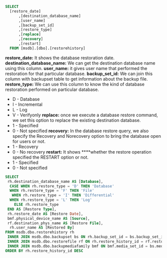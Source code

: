 ```sql
SELECT  
  [restore_date]
      ,[destination_database_name]
      ,[user_name]
      ,[backup_set_id]
      ,[restore_type]
      ,[replace]
      ,[recovery]
      ,[restart]
  FROM [msdb].[dbo].[restorehistory]
```

**restore_date:** It shows the database restoration date.
**destination_database_name:** We can get the destination database name using this column.
**user_name:** it gives user name that performed the restoration for that particular database.
**backup_set_id:** We can join this column with backupset table to get information about the backup file.
**restore_type:** We can use this column to know the kind of database restoration performed on particular database.
* D - Database
* I - Incremental
* L - Log
* V - Verifyonly
**replace:** once we execute a database restore command, we set this option to replace the existing destination database.
* 1 - Specified
* 0 - Not specified
**recovery:** In the database restore query, we also specify the Recovery and Norecovery option to bring the database open for users or not.
* 1 - Recovery
* 0 - No recovery
**restart:** It shows ****whether the restore operation specified the RESTART option or not.
* 1 - Specified
* 0 - Not specified

```sql
SELECT
 rh.destination_database_name AS [Database],
  CASE WHEN rh.restore_type = 'D' THEN 'Database'
  WHEN rh.restore_type = 'F' THEN 'File'
   WHEN rh.restore_type = 'I' THEN 'Differential'
  WHEN rh.restore_type = 'L' THEN 'Log'
    ELSE rh.restore_type 
 END AS [Restore Type],
 rh.restore_date AS [Restore Date],
 bmf.physical_device_name AS [Source], 
 rf.destination_phys_name AS [Restore File],
  rh.user_name AS [Restored By]
FROM msdb.dbo.restorehistory rh
 INNER JOIN msdb.dbo.backupset bs ON rh.backup_set_id = bs.backup_set_id
 INNER JOIN msdb.dbo.restorefile rf ON rh.restore_history_id = rf.restore_history_id
 INNER JOIN msdb.dbo.backupmediafamily bmf ON bmf.media_set_id = bs.media_set_id
ORDER BY rh.restore_history_id DESC
```